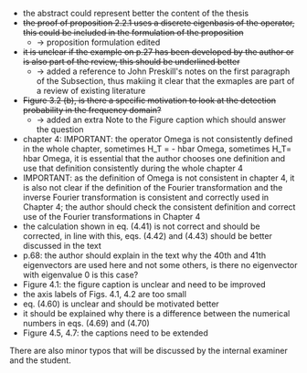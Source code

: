 - the abstract could represent better the content of the thesis
- ~~the proof of proposition 2.2.1 uses a discrete eigenbasis of the 
operator, this could be included in the formulation of the proposition~~
  - &rightarrow; proposition formulation edited
- ~~it is unclear if the example on p.27 has been developed by the author 
or is also part of the review, this should be underlined better~~
  - &rightarrow; added a reference to John Preskill's notes on the first paragraph of the Subsection,
    thus makiing it clear that the exmaples are part of a review of existing literature
- ~~Figure 3.2 (b), is there a specific motivation to look at the 
detection probability in the frequency domain?~~
  - &rightarrow; added an extra Note to the Figure caption which should answer the question
- chapter 4: IMPORTANT: the operator Omega is not consistently defined 
in the whole chapter, sometimes H_T = - hbar Omega, sometimes H_T= hbar 
Omega, it is essential that the author chooses one definition and use 
that definition consistently during the whole chapter 4
- IMPORTANT: as the definition of Omega is not consistent in chapter 4, 
it is also not clear if the definition of the Fourier transformation and 
the inverse Fourier transformation is consistent and correctly used in 
Chapter 4; the author should check the consistent definition and correct 
use of the Fourier transformations in Chapter 4
- the calculation shown in eq. (4.41) is not correct and should be 
corrected, in line with this, eqs. (4.42) and (4.43) should be better 
discussed in the text
- p.68: the author should explain in the text why the 40th and 41th 
eigenvectors are used here and not some others, is there no eigenvector 
with eigenvalue 0 is this case?
- Figure 4.1: the figure caption is unclear and need to be improved
- the axis labels of Figs. 4.1, 4.2 are too small
- eq. (4.60) is unclear and should be motivated better
- it should be explained why there is a difference between the numerical 
numbers in eqs. (4.69) and (4.70)
- Figure 4.5, 4.7: the captions need to be extended

There are also minor typos that will be discussed by the internal examiner and the student.
